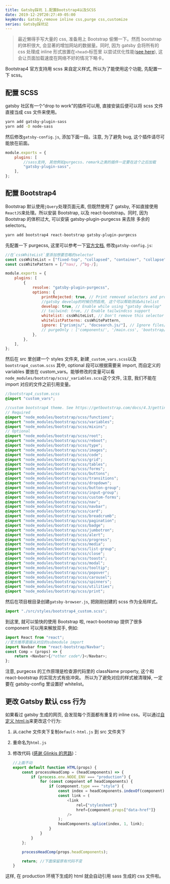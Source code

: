```yaml
---
title: Gatsby踩坑 1.配置Bootstrap4以及SCSS
date: 2019-12-29T20:27:49-05:00
keyWords: Gatsby,remove inline css,purge css,customize
series: Gatsby踩坑记
---
```


> 最近懒得手写大量的 css, 准备用上 Bootstrap 偷懒一下。然而 bootstrap 的体积很大,
> 会显著的增加网站的数据量。同时, 因为 gatsby 会将所有的 css 处理成 inline 形式放置在`<head>`标签里
> 以尝试优化性能([see here](https://github.com/gatsbyjs/gatsby/issues/2289#issuecomment-333407589)),
> 这会让页面加载速度在网络不好的情况下略卡。

Bootstrap4 官方支持用 scss 来自定义样式, 所以为了能使用这个功能, 先配置一下 scss。

## 配置 SCSS

gatsby 社区有一个“drop to work”的插件可以用, 直接安装后便可以将 scss 文件直接当成 css 文件来使用。

```bash
yarn add gatsby-plugin-sass
yarn add -D node-sass
```

然后修改`gatsby-config.js`, 添加下面一段。注意, 为了避免 bug, 这个插件请尽可能放在前面。

```javascript
module.exports = {
    plugins: [
        //sass支持, 其他例如purgecss、remark之类的插件一定要在这个之后加载
        "gatsby-plugin-sass",
    ],
};
```

## 配置 Bootstrap4

Bootstrap 默认使用`jQuery`处理页面元素, 但既然使用了 gatsby, 不如直接使用`ReactJS`来处理。所以安装
Bootstrap, 以及 react-bootstrap。同时, 因为 Bootstrap 的体积过大, 可以安装 gatsby-plugin-purgecss 来去除
多余的 selectors。

```bash
yarn add bootstrap4 react-bootstrap gatsby-plugin-purgecss
```

先配置一下 purgecss, 这里可以参考一下[官方文档](https://www.gatsbyjs.org/packages/gatsby-plugin-purgecss/?=purge#content---from-purgecss),
修改`gatsby-config.js`:

```javascript
//在`cssWhiteList`里添加想要忽略的selector
const cssWhiteList = ["fixed-top", "collapsed", "container", "collapse"];
const cssWhitePattern = [/^nav/, /^bg-/];

module.exports = {
    plugins: [
        {
            resolve: "gatsby-plugin-purgecss",
            options: {
                printRejected: true, // Print removed selectors and processed file names
                //gatsby develop的时候仍然启用, 这个可以帮助测试whitelist
                develop: true, // Enable while using "gatsby develop"
                // tailwind: true, // Enable tailwindcss support
                whitelist: cssWhiteList, // Don't remove this selector
                whitelistPatterns: cssWhitePattern,
                ignore: ["prismjs/", "docsearch.js/"], // Ignore files/folders
                // purgeOnly : ['components/', '/main.css', 'bootstrap/'], // Purge only these files/folders
            },
        },
    ],
};
```

然后在 src 里创建一个 styles 文件夹, 新建`_custom_vars.scss`以及`bootstrap4_custom.scss`
其中, optional 段可以根据需要来 import, 而自定义的 variables 要放在 custom_vars。能够修改的变量可以看
`node_modules/bootstrap/scss/_variables.scss`这个文件, 注意, 我们不能在 import 对应的文件之前引用变量。

```scss
//bootstrap4_custom.scss
@import "custom_vars";

//custom bootstrap4 theme. See https://getbootstrap.com/docs/4.3/getting-started/theming/
// Required
@import "node_modules/bootstrap/scss/functions";
@import "node_modules/bootstrap/scss/variables";
@import "node_modules/bootstrap/scss/mixins";
// Optional
@import "node_modules/bootstrap/scss/root";
@import "node_modules/bootstrap/scss/reboot";
@import "node_modules/bootstrap/scss/type";
@import "node_modules/bootstrap/scss/images";
@import "node_modules/bootstrap/scss/code";
@import "node_modules/bootstrap/scss/grid";
@import "node_modules/bootstrap/scss/tables";
@import "node_modules/bootstrap/scss/forms";
@import "node_modules/bootstrap/scss/buttons";
@import "node_modules/bootstrap/scss/transitions";
@import "node_modules/bootstrap/scss/dropdown";
@import "node_modules/bootstrap/scss/button-group";
@import "node_modules/bootstrap/scss/input-group";
@import "node_modules/bootstrap/scss/custom-forms";
@import "node_modules/bootstrap/scss/nav";
@import "node_modules/bootstrap/scss/navbar";
@import "node_modules/bootstrap/scss/card";
@import "node_modules/bootstrap/scss/breadcrumb";
@import "node_modules/bootstrap/scss/pagination";
@import "node_modules/bootstrap/scss/badge";
@import "node_modules/bootstrap/scss/jumbotron";
@import "node_modules/bootstrap/scss/alert";
@import "node_modules/bootstrap/scss/progress";
@import "node_modules/bootstrap/scss/media";
@import "node_modules/bootstrap/scss/list-group";
@import "node_modules/bootstrap/scss/close";
@import "node_modules/bootstrap/scss/toasts";
@import "node_modules/bootstrap/scss/modal";
@import "node_modules/bootstrap/scss/tooltip";
@import "node_modules/bootstrap/scss/popover";
@import "node_modules/bootstrap/scss/carousel";
@import "node_modules/bootstrap/scss/spinners";
@import "node_modules/bootstrap/scss/utilities";
@import "node_modules/bootstrap/scss/print";
```

然后在项目根目录创建`gatsby-browser.js`, 把刚刚创建的 scss 作为全局样式。

```javascript
import "./src/styles/bootstrap4_custom.scss";
```

到这里, 就可以愉快的使用 Bootstrap 啦, react-bootstrap 提供了很多 component 可以用来解放双手, 例如:

```typescript jsx
import React from "react";
//官方推荐直接从对应的submodule import
import Navbar from "react-bootstrap/Navbar";
const Comp = (props) => {
    return <Navbar>{/*other code*/}</Navbar>;
};
```

注意, purgecss 的工作原理是检查源代码里的 className property, 这个和 react-bootstrap 的实现方式有些冲突。
所以为了避免对应的样式被清理掉, 一定要在 gatsby-config 里设置好 whitelist。

## 更改 Gatsby 默认 css 行为

如果看过 gatsby 生成的网页, 会发现每个页面都有重复的 inline css。可以通过[自定义 html.js](https://www.gatsbyjs.org/docs/custom-html/)来更改这个行为:

1. 从.cache 文件夹下复制`default-html.js` 到 src 文件夹下
2. 重命名为`html.js`
3. 修改代码 ([感谢 Glinkis 的思路](https://github.com/gatsbyjs/gatsby/issues/2289#issuecomment-517276598))：

    ```typescript jsx
    //上面不动
    export default function HTML(props) {
        const processHeadComp = (headComponents) => {
            if (process.env.NODE_ENV === "production") {
                for (const component of headComponents) {
                    if (component.type === "style") {
                        const index = headComponents.indexOf(component);
                        const link = (
                            <link
                                rel={"stylesheet"}
                                href={component.props["data-href"]}
                            />
                        );
                        headComponents.splice(index, 1, link);
                    }
                }
            }
        };

        processHeadComp(props.headComponents);

        return; //下面保留原有代码不变
    }
    ```

这样, 在 production 环境下生成的 html 就会自动引用 sass 生成的 css 文件啦。
